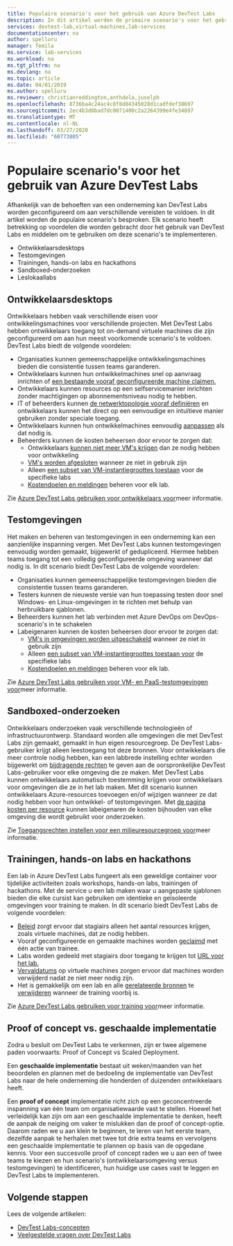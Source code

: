 ```yaml
---
title: Populaire scenario's voor het gebruik van Azure DevTest Labs
description: In dit artikel worden de primaire scenario's voor het gebruik van Azure DevTest Labs en twee algemene paden om de service in uw organisatie te gebruiken.
services: devtest-lab,virtual-machines,lab-services
documentationcenter: na
author: spelluru
manager: femila
ms.service: lab-services
ms.workload: na
ms.tgt_pltfrm: na
ms.devlang: na
ms.topic: article
ms.date: 04/01/2019
ms.author: spelluru
ms.reviewer: christianreddington,anthdela,juselph
ms.openlocfilehash: 8736ba4c24ac4c8f8d84345028d1cadfdef38697
ms.sourcegitcommit: 2ec4b3d0bad7dc0071400c2a2264399e4fe34897
ms.translationtype: MT
ms.contentlocale: nl-NL
ms.lasthandoff: 03/27/2020
ms.locfileid: "60773805"
---
```

# <a name="popular-scenarios-for-using-azure-devtest-labs"></a>Populaire scenario's voor het gebruik van Azure DevTest Labs
Afhankelijk van de behoeften van een onderneming kan DevTest Labs worden geconfigureerd om aan verschillende vereisten te voldoen.  In dit artikel worden de populaire scenario's besproken. Elk scenario heeft betrekking op voordelen die worden gebracht door het gebruik van DevTest Labs en middelen om te gebruiken om deze scenario's te implementeren.  

- Ontwikkelaarsdesktops
- Testomgevingen
- Trainingen, hands-on labs en hackathons
- Sandboxed-onderzoeken
- Leslokaallabs

## <a name="developer-desktops"></a>Ontwikkelaarsdesktops
Ontwikkelaars hebben vaak verschillende eisen voor ontwikkelingsmachines voor verschillende projecten. Met DevTest Labs hebben ontwikkelaars toegang tot on-demand virtuele machines die zijn geconfigureerd om aan hun meest voorkomende scenario's te voldoen. DevTest Labs biedt de volgende voordelen:

- Organisaties kunnen gemeenschappelijke ontwikkelingsmachines bieden die consistentie tussen teams garanderen.
- Ontwikkelaars kunnen hun ontwikkelmachines snel op aanvraag inrichten of [een bestaande vooraf geconfigureerde machine claimen.](devtest-lab-add-claimable-vm.md)
- Ontwikkelaars kunnen resources op een selfservicemanier inrichten zonder machtigingen op abonnementsniveau nodig te hebben.
- IT of beheerders kunnen [de netwerktopologie vooraf definiëren](devtest-lab-configure-vnet.md) en ontwikkelaars kunnen het direct op een eenvoudige en intuïtieve manier gebruiken zonder speciale toegang.
- Ontwikkelaars kunnen hun ontwikkelmachines eenvoudig [aanpassen](devtest-lab-add-vm.md#add-an-existing-artifact-to-a-vm) als dat nodig is.
- Beheerders kunnen de kosten beheersen door ervoor te zorgen dat:
    - Ontwikkelaars [kunnen niet meer VM's krijgen](devtest-lab-set-lab-policy.md#set-virtual-machines-per-user) dan ze nodig hebben voor ontwikkeling
    - [VM's worden afgesloten](devtest-lab-set-lab-policy.md#set-auto-shutdown) wanneer ze niet in gebruik zijn
    - Alleen [een subset van VM-instantiegroottes toestaan](devtest-lab-set-lab-policy.md#set-allowed-virtual-machine-sizes) voor de specifieke labs
    - [Kostendoelen en meldingen](devtest-lab-configure-cost-management.md) beheren voor elk lab.

Zie [Azure DevTest Labs gebruiken voor ontwikkelaars voor](devtest-lab-developer-lab.md)meer informatie. 

## <a name="test-environments"></a>Testomgevingen
Het maken en beheren van testomgevingen in een onderneming kan een aanzienlijke inspanning vergen. Met DevTest Labs kunnen testomgevingen eenvoudig worden gemaakt, bijgewerkt of gedupliceerd. Hiermee hebben teams toegang tot een volledig geconfigureerde omgeving wanneer dat nodig is. In dit scenario biedt DevTest Labs de volgende voordelen:

- Organisaties kunnen gemeenschappelijke testomgevingen bieden die consistentie tussen teams garanderen.
- Testers kunnen de nieuwste versie van hun toepassing testen door snel Windows- en Linux-omgevingen in te richten met behulp van herbruikbare sjablonen.
- Beheerders kunnen het lab verbinden met Azure DevOps om DevOps-scenario's in te schakelen
- Labeigenaren kunnen de kosten beheersen door ervoor te zorgen dat:
    - [VM's in omgevingen worden uitgeschakeld](devtest-lab-set-lab-policy.md#set-auto-shutdown) wanneer ze niet in gebruik zijn
    - Alleen [een subset van VM-instantiegroottes toestaan voor](devtest-lab-set-lab-policy.md#set-allowed-virtual-machine-sizes) de specifieke labs
    - [Kostendoelen en meldingen](devtest-lab-configure-cost-management.md) beheren voor elk lab.

Zie [Azure DevTest Labs gebruiken voor VM- en PaaS-testomgevingen voor](devtest-lab-test-env.md)meer informatie.

## <a name="sandboxed-investigations"></a>Sandboxed-onderzoeken
Ontwikkelaars onderzoeken vaak verschillende technologieën of infrastructuurontwerp. Standaard worden alle omgevingen die met DevTest Labs zijn gemaakt, gemaakt in hun eigen resourcegroep. De DevTest Labs-gebruiker krijgt alleen leestoegang tot deze bronnen. Voor ontwikkelaars die meer controle nodig hebben, kan een labbrede instelling echter worden bijgewerkt om [bijdragende rechten](https://azure.microsoft.com/updates/azure-devtest-labs-view-and-set-access-rights-to-an-environment-rg/) te geven aan de oorspronkelijke DevTest Labs-gebruiker voor elke omgeving die ze maken.  Met DevTest Labs kunnen ontwikkelaars automatisch toestemming krijgen voor ontwikkelaars voor omgevingen die ze in het lab maken.  Met dit scenario kunnen ontwikkelaars Azure-resources toevoegen en/of wijzigen wanneer ze dat nodig hebben voor hun ontwikkel- of testomgevingen. Met [de pagina kosten per resource](devtest-lab-configure-cost-management.md#view-cost-by-resource) kunnen labeigenaren de kosten bijhouden van elke omgeving die wordt gebruikt voor onderzoeken.

Zie [Toegangsrechten instellen voor een milieuresourcegroep voor](https://aka.ms/dtl-sandbox)meer informatie.

## <a name="trainings-hands-on-labs-and-hackathons"></a>Trainingen, hands-on labs en hackathons 
Een lab in Azure DevTest Labs fungeert als een geweldige container voor tijdelijke activiteiten zoals workshops, hands-on labs, trainingen of hackathons.  Met de service u een lab maken waar u aangepaste sjablonen bieden die elke cursist kan gebruiken om identieke en geïsoleerde omgevingen voor training te maken. In dit scenario biedt DevTest Labs de volgende voordelen:

- [Beleid](devtest-lab-set-lab-policy.md) zorgt ervoor dat stagiairs alleen het aantal resources krijgen, zoals virtuele machines, dat ze nodig hebben.
- Vooraf geconfigureerde en gemaakte machines worden [geclaimd](devtest-lab-add-claimable-vm.md) met één actie van trainee.
- Labs worden gedeeld met stagiairs door toegang te krijgen tot [URL voor het lab.](devtest-lab-faq.md#how-do-i-share-a-direct-link-to-my-lab)
- [Vervaldatums](devtest-lab-add-vm.md#steps-to-add-a-vm-to-a-lab-in-azure-devtest-labs) op virtuele machines zorgen ervoor dat machines worden verwijderd nadat ze niet meer nodig zijn.
- Het is gemakkelijk om een lab en alle [gerelateerde bronnen](devtest-lab-faq.md#how-do-i-automate-the-process-of-deleting-all-the-vms-in-my-lab) te [verwijderen](devtest-lab-delete-lab-vm.md#delete-a-lab) wanneer de training voorbij is.

Zie [Azure DevTest Labs gebruiken voor training voor](devtest-lab-training-lab.md)meer informatie.  

## <a name="proof-of-concept-vs-scaled-deployment"></a>Proof of concept vs. geschaalde implementatie
Zodra u besluit om DevTest Labs te verkennen, zijn er twee algemene paden voorwaarts: Proof of Concept vs Scaled Deployment.  

Een **geschaalde implementatie** bestaat uit weken/maanden van het beoordelen en plannen met de bedoeling de implementatie van DevTest Labs naar de hele onderneming die honderden of duizenden ontwikkelaars heeft.

Een **proof of concept** implementatie richt zich op een geconcentreerde inspanning van één team om organisatiewaarde vast te stellen. Hoewel het verleidelijk kan zijn om aan een geschaalde implementatie te denken, heeft de aanpak de neiging om vaker te mislukken dan de proof of concept-optie. Daarom raden we u aan klein te beginnen, te leren van het eerste team, dezelfde aanpak te herhalen met twee tot drie extra teams en vervolgens een geschaalde implementatie te plannen op basis van de opgedane kennis. Voor een succesvolle proof of concept raden we u aan een of twee teams te kiezen en hun scenario's (ontwikkelaarsomgeving versus testomgevingen) te identificeren, hun huidige use cases vast te leggen en DevTest Labs te implementeren.

## <a name="next-steps"></a>Volgende stappen
Lees de volgende artikelen:

- [DevTest Labs-concepten](devtest-lab-concepts.md)
- [Veelgestelde vragen over DevTest Labs](devtest-lab-faq.md)

